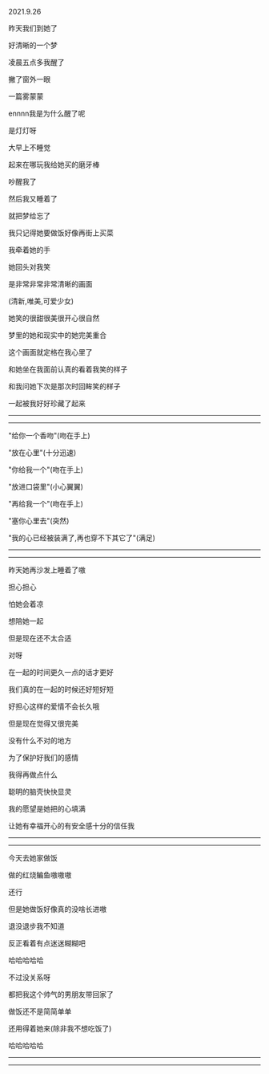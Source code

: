 2021.9.26

昨天我们到她了

好清晰的一个梦

凌晨五点多我醒了

撇了窗外一眼

一篇雾蒙蒙

ennnn我是为什么醒了呢

是灯灯呀

大早上不睡觉

起来在哪玩我给她买的磨牙棒

吵醒我了

然后我又睡着了

就把梦给忘了

我只记得她要做饭好像再街上买菜

我牵着她的手

她回头对我笑

是非常非常非常清晰的画面

(清新,唯美,可爱少女)

她笑的很甜很美很开心很自然

梦里的她和现实中的她完美重合

这个画面就定格在我心里了

和她坐在我面前认真的看着我笑的样子

和我问她下次是那次时回眸笑的样子

一起被我好好珍藏了起来

-----

-----------

"给你一个香吻"(吻在手上)

"放在心里"(十分迅速)

"你给我一个"(吻在手上)

"放进口袋里"(小心翼翼)

"再给我一个"(吻在手上)

"塞你心里去"(突然)

"我的心已经被装满了,再也穿不下其它了"(满足)

---------

------------

昨天她再沙发上睡着了嗷

担心担心

怕她会着凉

想陪她一起

但是现在还不太合适

对呀

在一起的时间更久一点的话才更好

我们真的在一起的时候还好短好短

好担心这样的爱情不会长久哦

但是现在觉得又很完美

没有什么不对的地方

为了保护好我们的感情

我得再做点什么

聪明的脑壳快快显灵

我的愿望是她把的心填满

让她有幸福开心的有安全感十分的信任我

-----

--------

今天去她家做饭

做的红烧鳊鱼嗷嗷嗷

还行

但是她做饭好像真的没啥长进嗷

退没退步我不知道

反正看着有点迷迷糊糊吧

哈哈哈哈哈

不过没关系呀

都把我这个帅气的男朋友带回家了

做饭还不是简简单单

还用得着她来(除非我不想吃饭了)

哈哈哈哈哈

---------

------

